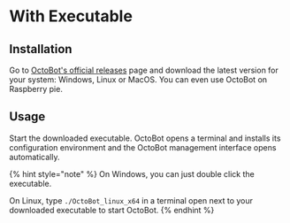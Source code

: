 With Executable
===========


Installation
------------

Go to [OctoBot's official releases](https://github.com/Drakkar-Software/OctoBot/releases/latest) page and download the latest version for your system: Windows, Linux or MacOS. You can even use OctoBot on Raspberry pie.

Usage
-----

Start the downloaded executable. OctoBot opens a terminal and installs its configuration environment and the OctoBot management interface opens automatically.

{% hint style="note" %}
On Windows, you can just double click the executable.

On Linux, type `./OctoBot_linux_x64` in a terminal open next to your downloaded executable to start OctoBot.
{% endhint %}
